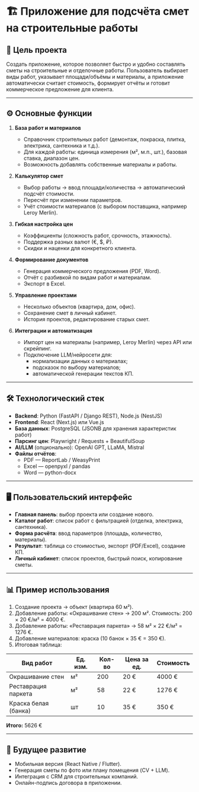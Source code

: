 # 🏗️ Приложение для подсчёта смет на строительные работы

## 🎯 Цель проекта
Создать приложение, которое позволяет быстро и удобно составлять сметы на строительные и отделочные работы. Пользователь выбирает виды работ, указывает площади/объёмы и материалы, а приложение автоматически считает стоимость, формирует отчёты и готовит коммерческое предложение для клиента.

---

## ⚙️ Основные функции

1. **База работ и материалов**
   - Справочник строительных работ (демонтаж, покраска, плитка, электрика, сантехника и т.д.).
   - Для каждой работы: единица измерения (м², м.п., шт.), базовая ставка, диапазон цен.
   - Возможность добавлять собственные материалы и работы.

2. **Калькулятор смет**
   - Выбор работы → ввод площади/количества → автоматический подсчёт стоимости.
   - Пересчёт при изменении параметров.
   - Учёт стоимости материалов (с выбором поставщика, например Leroy Merlin).

3. **Гибкая настройка цен**
   - Коэффициенты (сложность работ, срочность, этажность).
   - Поддержка разных валют (€, $, ₽).
   - Скидки и наценки для конкретного клиента.

4. **Формирование документов**
   - Генерация коммерческого предложения (PDF, Word).
   - Отчёт с разбивкой по видам работ и материалам.
   - Экспорт в Excel.

5. **Управление проектами**
   - Несколько объектов (квартира, дом, офис).
   - Сохранение смет в личный кабинет.
   - История проектов, редактирование старых смет.

6. **Интеграции и автоматизация**
   - Импорт цен на материалы (например, Leroy Merlin) через API или скрейпинг.
   - Подключение LLM/нейросети для:
     - нормализации данных о материалах;
     - подсказок по выбору материалов;
     - автоматической генерации текстов КП.

---

## 🛠️ Технологический стек

- **Backend**: Python (FastAPI / Django REST), Node.js (NestJS)
- **Frontend**: React (Next.js) или Vue.js
- **База данных**: PostgreSQL (JSONB для хранения характеристик работ)
- **Парсинг цен**: Playwright / Requests + BeautifulSoup
- **AI/LLM** (опционально): OpenAI GPT, LLaMA, Mistral
- **Файлы отчётов**:
  - PDF — ReportLab / WeasyPrint
  - Excel — openpyxl / pandas
  - Word — python-docx

---

## 🖥️ Пользовательский интерфейс

- **Главная панель**: выбор проекта или создание нового.
- **Каталог работ**: список работ с фильтрацией (отделка, электрика, сантехника).
- **Форма расчёта**: ввод параметров (площадь, количество, материалы).
- **Результат**: таблица со стоимостью, экспорт (PDF/Excel), создание КП.
- **Личный кабинет**: список проектов, быстрый поиск, копирование сметы.

---

## 📊 Пример использования

1. Создание проекта → объект (квартира 60 м²).
2. Добавление работы: «Окрашивание стен» → 200 м². Стоимость: 200 × 20 €/м² = 4000 €.
3. Добавление работы: «Реставрация паркета» → 58 м² × 22 €/м² = 1276 €.
4. Добавление материалов: краска (10 банок × 35 € = 350 €).
5. Итоговая таблица:

| Вид работ             | Ед. изм. | Кол-во | Цена за ед. | Стоимость |
|------------------------|----------|--------|-------------|-----------|
| Окрашивание стен       | м²       | 200    | 20 €        | 4000 €    |
| Реставрация паркета    | м²       | 58     | 22 €        | 1276 €    |
| Краска белая (банка)   | шт       | 10     | 35 €        | 350 €     |

**Итого:** 5626 €

---

## 🚀 Будущее развитие

- Мобильная версия (React Native / Flutter).
- Генерация сметы по фото или плану помещения (CV + LLM).
- Интеграция с CRM для строительных компаний.
- Онлайн-подпись договора в приложении.
